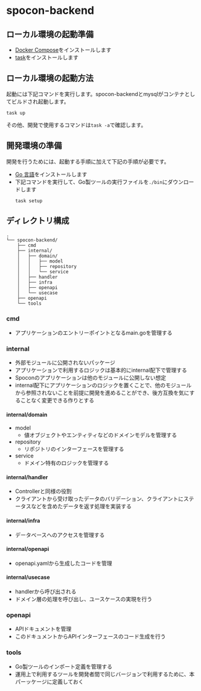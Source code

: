 # spocon-backend

## ローカル環境の起動準備

- [Docker Compose](https://docs.docker.com/compose/install/)をインストールします
- [task](https://taskfile.dev/installation/)をインストールします

## ローカル環境の起動方法

起動には下記コマンドを実行します。spocon-backendとmysqlがコンテナとしてビルドされ起動します。
```
task up
```
その他、開発で使用するコマンドは`task -a`で確認します。

## 開発環境の準備

開発を行うためには、起動する手順に加えて下記の手順が必要です。

- [Go 言語](https://go.dev/doc/install)をインストールします
- 下記コマンドを実行して、Go製ツールの実行ファイルを`./bin`にダウンロードします
    ```
    task setup
    ```

## ディレクトリ構成

```
.
└── spocon-backend/
    ├── cmd
    ├── internal/
    │   ├── domain/
    │   │   ├── model
    │   │   ├── repository
    │   │   └── service
    │   ├── handler
    │   ├── infra
    │   ├── openapi
    │   └── usecase
    ├── openapi
    └── tools
```

### cmd
- アプリケーションのエントリーポイントとなるmain.goを管理する

### internal
- 外部モジュールに公開されないパッケージ
- アプリケーションで利用するロジックは基本的にinternal配下で管理する
- Spoconのアプリケーションは他のモジュールに公開しない想定
- internal配下にアプリケーションのロジックを置くことで、他のモジュールから参照されないことを前提に開発を進めることができ、後方互換を気にすることなく変更できる作りとする

#### internal/domain

- model
    - 値オブジェクトやエンティティなどのドメインモデルを管理する
- repository
    - リポジトリのインターフェースを管理する
- service
    - ドメイン特有のロジックを管理する

#### internal/handler
- Controllerと同様の役割
- クライアントから受け取ったデータのバリデーション、クライアントにステータスなどを含めたデータを返す処理を実装する

#### internal/infra
- データベースへのアクセスを管理する

#### internal/openapi
- openapi.yamlから生成したコードを管理

#### internal/usecase
- handlerから呼び出される
- ドメイン層の処理を呼び出し、ユースケースの実現を行う

### openapi
- APIドキュメントを管理
- このドキュメントからAPIインターフェースのコード生成を行う

### tools
- Go製ツールのインポート定義を管理する
- 運用上で利用するツールを開発者間で同じバージョンで利用するために、本パーッケージに定義しておく